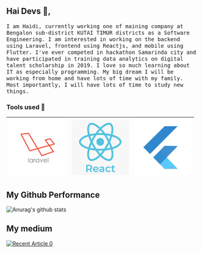 ## Hai Devs :wave:, 

<!--<p align="center">
  <img src="https://raw.githubusercontent.com/coderjojo/coderjojo/master/img/github.gif" width=100>
  <br><br> -->
  <samp>
    I am Haidi, currently working one of maining company at Bengalon sub-district KUTAI TIMUR districts as a Software Engineering. I am interested in working on the backend using Laravel, frontend using Reactjs, and mobile using Flutter. I've ever competed in hackathon Samarinda city and have participated in training data analytics on digital talent scholarship in 2019. I love so much learning about IT as especially programming. My big dream I will be working from home and have lots of time with my family. Most importantly, I will have lots of time to study new things.
  </samp>
</p>

### Tools used  :rocket:
|<img src="https://raw.githubusercontent.com/haidi20/haidi20/master/images/laravel-logo.png" width=150> | <img src="https://raw.githubusercontent.com/haidi20/haidi20/master/images/reactjs.png" width=150> | <img src="https://raw.githubusercontent.com/haidi20/haidi20/master/images/flutter.png" width=150> |
|:---:|:---:|:---:|

## My Github Performance
![Anurag's github stats](https://github-readme-stats.vercel.app/api?username=haidi20&theme=default&show_icons=true)

## My medium
<a target="_blank" href="https://github-readme-medium-recent-article.vercel.app/medium/@haidinurhadinata_22/0"><img src="https://github-readme-medium-recent-article.vercel.app/medium/@haidinurhadinata_22/0" alt="Recent Article 0"> 


